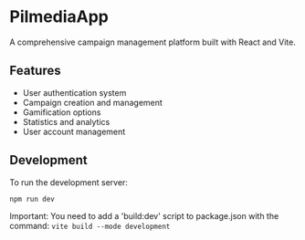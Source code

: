 
# PilmediaApp

A comprehensive campaign management platform built with React and Vite.

## Features

- User authentication system
- Campaign creation and management
- Gamification options
- Statistics and analytics
- User account management

## Development

To run the development server:

```bash
npm run dev
```

Important: You need to add a 'build:dev' script to package.json with the command: `vite build --mode development`
